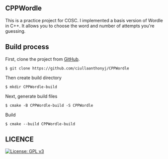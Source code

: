 CPPWordle
-------------

This is a practice project for COSC. I implemented a basis version of Wordle
in C++. It allows you to choose the word and number of attempts you're guessing.

Build process
-------------
First, clone the project from
[GitHub](https://github.com/ciullaanthonyj/CPPWordle).

```
$ git clone https://github.com/ciullaanthonyj/CPPWordle
```

Then create build directory

```
$ mkdir CPPWordle-build
```

Next, generate build files

```
$ cmake -B CPPWordle-build -S CPPWordle
```
Build
```
$ cmake --build CPPWordle-build
```
LICENCE
-------

[![License: GPL v3](https://img.shields.io/badge/License-GPLv3-blue.svg)](https://www.gnu.org/licenses/gpl-3.0)

